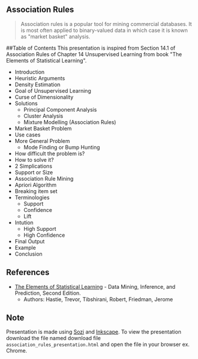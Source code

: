 ## Association Rules
> Association rules is a popular tool for mining commercial databases. It is most often applied to binary-valued data in which case it is known as "market basket" analysis.

##Table of Contents
This presentation is inspired from Section 14.1 of Association Rules of Chapter 14 Unsupervised Learning from book "The Elements of Statistical Learning".

- Introduction
- Heuristic Arguments
- Density Estimation
- Goal of Unsupervised Learning
- Curse of Dimensionality
- Solutions
	- Principal Component Analysis
	- Cluster Analysis
	- Mixture Modelling (Association Rules)
- Market Basket Problem
- Use cases
- More General Problem
	- Mode Finding or Bump Hunting
- How difficult the problem is?
- How to solve it?
- 2 Simplications
- Support or Size
- Association Rule Mining
- Apriori Algorithm
- Breaking item set
- Terminologies
	- Support
	- Confidence
	- Lift
- Intution
	- High Support
	- High Confidence
- Final Output
- Example
- Conclusion


## References

- [The Elements of Statistical Learning][] - Data Mining, Inference, and Prediction, Second Edition.
	- Authors: Hastie, Trevor, Tibshirani, Robert, Friedman, Jerome

## Note
Presentation is made using [Sozi][] and [Inkscape][]. To view the presentation download the file named download file `association_rules_presentation.html` and open the file in your browser ex. Chrome.

[Sozi]: http://sozi.baierouge.fr/
[The Elements of Statistical Learning]: https://www.springer.com/gp/book/9780387848570
[Inkscape]: https://inkscape.org/en/
